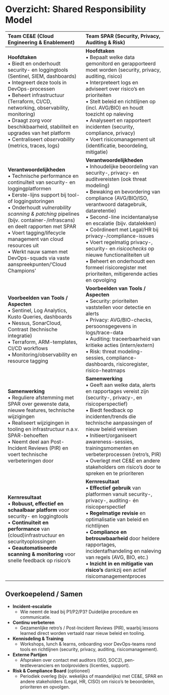 # Overzicht: Shared Responsibility Model

| **Team CE&E** (Cloud Engineering & Enablement)                                                                                                                                                                                                                                                    | **Team SPAR** (Security, Privacy, Auditing & Risk)                                                                                                                                                                                                                                                            |
|:--------------------------------------------------------------------------------------------------------------------------------------------------------------------------------------------------------------------------------------------------------------------------------------------------|:----------------------------------------------------------------------------------------------------------------------------------------------------------------------------------------------------------------------------------------------------------------------------------------------------------------------------------------------------|
| **Hoofdtaken**  <br>• Biedt en onderhoudt security- en loggingtools (Sentinel, SIEM, dashboards)  <br>• Integreert deze tools in DevOps-processen  <br>• Beheert infrastructuur (Terraform, CI/CD, networking, observability, monitoring)  <br>• Draagt zorg voor beschikbaarheid, stabiliteit en upgrades van het platform  <br>• Centraliseert *observability* (metrics, traces, logs)  | **Hoofdtaken**  <br>• Bepaalt welke data gemonitord en gerapporteerd moet worden (security, privacy, auditing, risico)  <br>• Interpreteert logs en adviseert over risico’s en prioriteiten  <br>• Stelt beleid en richtlijnen op (incl. AVG/BIO) en houdt toezicht op naleving  <br>• Analyseert en rapporteert incidenten (security, compliance, privacy)  <br>• Voert risicomanagement uit (identificatie, beoordeling, mitigatie)  |
| **Verantwoordelijkheden**  <br>• Technische performance en continuïteit van security- en loggingplatformen  <br>• Eerste-lijns support bij tool- of loggingstoringen  <br>• Onderhoudt *vulnerability scanning & patching* pipelines (bijv. container-/infrascans) en deelt rapporten met SPAR  <br>• Voert tagging/lifecycle management van cloud resources uit  <br>• Werkt nauw samen met DevOps-squads via vaste aanspreekpunten/‘Cloud Champions’  | **Verantwoordelijkheden**  <br>• Inhoudelijke beoordeling van security-, privacy- en auditvereisten (ook threat modeling)  <br>• Bewaking en bevordering van compliance (AVG/BIO/ISO, verantwoord datagebruik, dataretentie)  <br>• Second-line incidentanalyse en escalatie (bijv. datalekken)  <br>• Coördineert met Legal/HR bij privacy-/compliance-issues  <br>• Voert regelmatig privacy-, security- en *risicochecks* op nieuwe functionaliteiten uit  <br>• Beheert en onderhoudt een formeel risicoregister met prioriteiten, mitigerende acties en opvolging  |
| **Voorbeelden van Tools / Aspecten**  <br>• Sentinel, Log Analytics, Kusto Queries, dashboards  <br>• Nessus, SonarCloud, Contrast (technische integratie)  <br>• Terraform, ARM-templates, CI/CD workflows  <br>• Monitoring/observability en resource tagging  | **Voorbeelden van Tools / Aspecten**  <br>• Security: prioriteiten vaststellen voor detectie en alerts  <br>• Privacy: AVG/BIO-checks, persoonsgegevens in logs/trace-data  <br>• Auditing: traceerbaarheid van kritieke acties (intern/extern)  <br>• Risk: threat modeling-sessies, compliance-dashboards, risicoregister, risico-heatmaps  |
| **Samenwerking**  <br>• Reguliere afstemming met SPAR over gewenste data, nieuwe features, technische wijzigingen  <br>• Realiseert wijzigingen in tooling en infrastructuur n.a.v. SPAR-behoeften  <br>• Neemt deel aan Post-Incident Reviews (PIR) en voert technische verbeteringen door  | **Samenwerking**  <br>• Geeft aan welke data, alerts en rapportages vereist zijn (security-, privacy-, en risicoperspectief)  <br>• Biedt feedback op incidenten/trends die technische aanpassingen of nieuw beleid vereisen  <br>• Initieert/organiseert awareness-sessies, trainingsmomenten en verbeterprocessen (retro’s, PIR)  <br>• Overlegt met CE&E en andere stakeholders om risico’s door te spreken en te prioriteren  |
| **Kernresultaat**  <br>• **Robuust, effectief en schaalbaar platform** voor security- en loggingtools  <br>• **Continuïteit en performance** van (cloud)infrastructuur en securityoplossingen  <br>• **Geautomatiseerde scanning & monitoring** voor snelle feedback op risico’s  | **Kernresultaat**  <br>• **Effectief gebruik** van platformen vanuit security-, privacy-, auditing- én risicoperspectief  <br>• **Regelmatige revisie** en optimalisatie van beleid en richtlijnen  <br>• **Compliance en betrouwbaarheid** door heldere rapportages, incidentafhandeling en naleving van regels (AVG, BIO, etc.)  <br>• **Inzicht in en mitigatie van risico’s** dankzij een actief risicomanagementproces  |

## Overkoepelend / Samen
- **Incident-escalatie**  
  - Wie neemt de lead bij P1/P2/P3? Duidelijke procedure en communicatie.
- **Continu verbeteren**  
  - Gezamenlijke retro’s / Post-Incident Reviews (PIR), waarbij lessons learned direct worden vertaald naar nieuw beleid en tooling.
- **Kennisdeling & Training**  
  - Workshops, lunch & learns, onboarding voor DevOps-teams rond tools en richtlijnen (security, privacy, auditing, risicomanagement).
- **Externe Partijen**  
  - Afspraken over contact met auditors (ISO, SOC2), pen-testleveranciers en toolproviders (licenties, support).
- **Risk & Compliance Board** (optioneel)  
  - Periodiek overleg (bijv. wekelijks of maandelijks) met CE&E, SPAR en andere stakeholders (Legal, HR, CISO) om risico’s te beoordelen, prioriteren en opvolgen.
